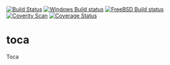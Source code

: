 [![Build Status](https://github.com/acafons/toca/workflows/CI/badge.svg)](https://github.com/acafons/toca/actions)
[![Windows Build status](https://ci.appveyor.com/api/projects/status/6r3o0cwo23ejb98g?svg=true)](https://ci.appveyor.com/project/acafons/toca)
[![FreeBSD Build status](https://api.cirrus-ci.com/github/acafons/toca.svg?branch=master)](https://cirrus-ci.com/github/acafons/toca)
[![Coverity Scan](https://img.shields.io/coverity/scan/23348.svg)](https://scan.coverity.com/projects/acafons-toca)
[![Coverage Status](https://codecov.io/gh/acafons/toca/branch/master/graph/badge.svg)](https://codecov.io/gh/acafons/toca)
# toca
Toca
